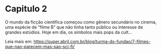 # Capitulo 2

O mundo da ficção científica começou como gênero secundário no cinema, uma espécie de “filme B” que não tinha tanto público ou interesse de grandes estúdios. Hoje em dia, os símbolos mais pops da cult... 

Leia mais em: https://super.abril.com.br/blog/turma-do-fundao/7-filmes-que-nao-parecem-mas-sao-sci-fi/